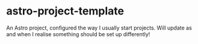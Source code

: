 # astro-project-template
An Astro project, configured the way I usually start projects. Will update as and when I realise something should be set up differently!
